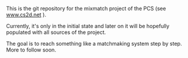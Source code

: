 This is the git repository for the mixmatch project of the PCS (see www.cs2d.net ).

Currently, it's only in the initial state and later on it will be hopefully populated with all sources of the project.

The goal is to reach something like a matchmaking system step by step. More to follow soon.
